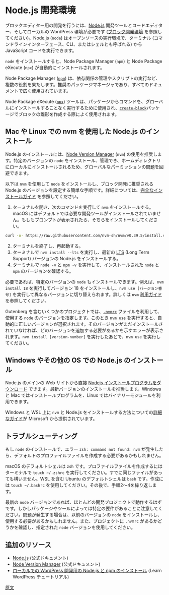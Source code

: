<!-- 
# Node.js development environment
 -->
# Node.js 開発環境

<!-- 
When developing for the Block Editor, you will need [Node.js](https://nodejs.org/en) development tools along with a code editor and a local WordPress environment (see [Block Development Environment](/docs/getting-started/devenv/README.md)). Node.js (`node`) is an open-source runtime environment that allows you to execute JavaScript code from the terminal (also known as a command-line interface, CLI, or shell)
 -->
ブロックエディター用の開発を行うには、[Node.js](https://nodejs.org/en) 開発ツールとコードエディター、そしてローカルの WordPress 環境が必要です ([ブロック開発環境](https://ja.wordpress.org/team/handbook/block-editor/getting-started/devenv/) を参照してください)。Node.js (`node`) はオープンソースの実行環境で、ターミナル (コマンドラインインターフェース、CLI、またはシェルとも呼ばれる) から JavaScript コードを実行できます。

<!-- 
Installing `node` will automatically include the Node Package Manager (`npm`) and the Node Package eXecute (`npx`), two tools you will frequently use in block and plugin development.
 -->
`node` をインストールすると、Node Package Manager (`npm`) と Node Package eXecute (`npx`) が自動的にインストールされます。

<!-- 
Node Package Manager ([`npm`](https://docs.npmjs.com/cli/v10/commands/npm)) serves multiple purposes, including dependency management and script execution. It's the recommended package manager and is extensively featured in all documentation.
 -->
Node Package Manager ([`npm`](https://docs.npmjs.com/cli/v10/commands/npm)) は、依存関係の管理やスクリプトの実行など、複数の役割を果たします。推奨のパッケージマネージャであり、すべてのドキュメントで広く使用されています。

<!-- 
The Node Package eXecute ([`npx`](https://docs.npmjs.com/cli/v10/commands/npx)) tool is used to run commands from packages without installing them globally and is commonly used when scaffolding blocks with the [`create-block`](https://developer.wordpress.org/block-editor/reference-guides/packages/packages-create-block/) package.
 -->
Node Package eXecute ([`npx`](https://docs.npmjs.com/cli/v10/commands/npx)) ツールは、パッケージからコマンドを、グローバルにインストールすることなく実行するために使用され、[`create-block`](https://developer.wordpress.org/block-editor/reference-guides/packages/packages-create-block/)パッケージでブロックの雛形を作成する際によく使用されます。

<!-- 
## Node.js installation on Mac and Linux (with `nvm`)
 -->
## Mac や Linux での nvm を使用した Node.js のインストール

<!-- 
It's recommended that you use [Node Version Manager](https://github.com/nvm-sh/nvm) (`nvm`) to install Node.js. This allows you to install and manage specific versions of `node`, which are installed locally in your home directory, avoiding any global permission issues.
 -->
Node.js のインストールには、[Node Version Manager](https://github.com/nvm-sh/nvm) (`nvm`) の使用を推奨します。特定のバージョンの `node` をインストール、管理でき、ホームディレクトリにローカルにインストールされるため、グローバルなパーミッションの問題を回避できます。

<!-- 
Here are the quick instructions for installing `node` using `nvm` and setting the recommended Node.js version for block development. See the [complete installation guide](https://github.com/nvm-sh/nvm#installing-and-updating) for more details.
 -->
以下は `nvm` を使用して `node` をインストールし、ブロック開発に推奨される Node.js のバージョンを設定する簡単な手順です。詳細については、[完全なインストールガイド](https://github.com/nvm-sh/nvm#installing-and-updating) を参照してください。

<!-- 
1. Open the terminal and run the following to install `nvm`. On macOS, the required developer tools are not installed by default. Install them if prompted.
 -->
1. ターミナルを開き、次のコマンドを実行して `nvm` をインストールする。macOS にはデフォルトでは必要な開発ツールがインストールされていません。もしもプロンプトが表示されたら、そちらをインストールしてください。

```sh
curl -o- https://raw.githubusercontent.com/nvm-sh/nvm/v0.39.5/install.sh | bash
```

<!-- 
2. Quit and restart the terminal.
3. Run `nvm install --lts` in the terminal to install the latest [LTS](https://nodejs.dev/en/about/releases/) (Long Term Support) version of Node.js.
4. Run `node -v` and `npm -v` in the terminal to verify the installed `node` and `npm` versions.
 -->
2. ターミナルを終了し、再起動する。
3. ターミナルで `nvm install --lts` を実行し、最新の [LTS](https://nodejs.dev/en/about/releases/) (Long Term Support) バージョンの Node.js をインストールする。
4. ターミナルで `node -v` と `npm -v` を実行して、インストールされた `node` と `npm` のバージョンを確認する。

<!-- 
If needed, you can also install specific versions of `node`. For example, install version 18 by running `nvm install 18`, and switch between different versions by running `nvm use [version-number]`. See the `nvm` [usage guide](https://github.com/nvm-sh/nvm#usage) for more details.
 -->
必要であれば、特定のバージョンの `node` もインストールできます。例えば、`nvm install 18` を実行してバージョン 18 をインストールし、`nvm use [バージョン番号]` を実行して異なるバージョンに切り替えられます。詳しくは `nvm` [利用ガイド](https://github.com/nvm-sh/nvm#usage) を参照してください。

<!-- 
Some projects, like Gutenberg, include an [`.nvmrc`](https://github.com/WordPress/gutenberg/blob/trunk/.nvmrc) file which specifies the version of `node` that should be used. In this case, running `nvm use` will automatically select the correct version. If the version is not yet installed, you will get an error that tells you what version needs to be added. Run `nvm install [version-number]` followed by `nvm use`.
 -->
Gutenberg を含むいくつかのプロジェクトでは、[`.nvmrc`](https://github.com/WordPress/gutenberg/blob/trunk/.nvmrc) ファイルを利用して、使用する `node` のバージョンを指定します。このとき `nvm use` を実行すると、自動的に正しいバージョンが選択されます。そのバージョンがまだインストールされていなければ、どのバージョンを追加する必要があるかを示すエラーが表示されます。`nvm install [version-number]` を実行したあとで、`nvm use` を実行してください。

<!-- 
## Node.js installation on Windows and others
 -->
## Windows やその他の OS での Node.js のインストール

<!-- 
You can [download a Node.js installer](https://nodejs.org/en/download/) directly from the main Node.js website. The latest version is recommended. Installers are available for Windows and Mac, and binaries are available for Linux. 
 -->
Node.js のメインの Web サイトから直接 [Nodejs インストールプログラムをダウンロード](https://nodejs.org/en/download/) できます。最新バージョンのインストールを推奨します。Windows と Mac ではインストールプログラムを、Linux ではバイナリーモジュールを利用できます。

<!-- 
Microsoft also provides a [detailed guide](https://learn.microsoft.com/en-us/windows/dev-environment/javascript/nodejs-on-windows#install-nvm-windows-nodejs-and-npm) on how to install `nvm` and Node.js on Windows and WSL.
 -->
Windows と WSL 上に `nvm` と Node.js をインストールする方法についての[詳細なガイド](https://learn.microsoft.com/en-us/windows/dev-environment/javascript/nodejs-on-windows#install-nvm-windows-nodejs-and-npm)が Microsoft から提供されています。

<!-- 
## Troubleshooting
 -->
## トラブルシューティング

<!-- 
If you encounter the error `zsh: command not found: nvm` when attempting to install `node`, you might need to create the default profile file. 
 -->
もし `node` のインストールで、エラー `zsh: command not found: nvm` が発生したら、デフォルトのプロファイルファイルを作成する必要があるかもしれません。

<!--  
The default shell is `zsh` on macOS, so create the profile file by running `touch ~/.zshrc` in the terminal. It's fine to run if the file already exists. The default profile is `bash` for Ubuntu, including WSL, so use `touch ~/.bashrc` instead. Then repeat steps 2-4.
 -->
macOS のデフォルトシェルは `zsh` です。プロファイルファイルを作成するにはターミナルで `touch ~/.zshrc` を実行してください。すでに同じファイルがあっても構いません。WSL を含む Ubuntu のデフォルトシェルは `bash` です。作成には `touch ~/.bashrc` を使用してください。その後で、手順2〜4を繰り返します。

<!-- 
The latest `node` version should work for most development projects, but be aware that some packages and tools have specific requirements. If you encounter issues, you might need to install and use a previous `node` version. Also, make sure to check if the project has an `.nvmrc` and use the `node` version indicated.
 -->
最新の `node` バージョンであれば、ほとんどの開発プロジェクトで動作するはずです。しかしパッケージやツールによっては特定の要件があることに注意してください。問題が発生する場合は、以前のバージョンの `node` をインストールし、使用する必要があるかもしれません。また、プロジェクトに `.nvmrc` があるかどうかを確認し、指定された `node` バージョンを使用してください。

<!-- 
## Additional resources
 -->
## 追加のリソース

<!-- 
-   [Node.js](https://nodejs.org/en) (Official documentation)
-   [Node Version Manager](https://github.com/nvm-sh/nvm) (Official documentation)
-   [Installing Node.js and npm for local WordPress development](https://learn.wordpress.org/tutorial/installing-node-js-and-npm-for-local-wordpress-development/) (Learn WordPress tutorial)
 -->
-   [Node.js](https://nodejs.org/en) (公式ドキュメント)
-   [Node Version Manager](https://github.com/nvm-sh/nvm) (公式ドキュメント)
-   [ローカルでの WordPress 開発用の Node.js と npm のインストール](https://learn.wordpress.org/tutorial/installing-node-js-and-npm-for-local-wordpress-development/) (Learn WordPress チュートリアル)

[原文](https://github.com/WordPress/gutenberg/blob/trunk/docs/getting-started/devenv/nodejs-development-environment.md)
